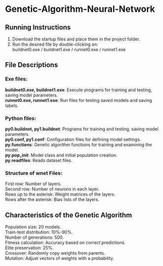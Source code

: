 # Genetic-Algorithm-Neural-Network
## Running Instructions
1. Download the startup files and place them in the project folder.
2. Run the desired file by double-clicking on:</br>
  buildnet0.exe / buildnet1.exe / runnet0.exe / runnet1.exe

## File Descriptions
### Exe files:  
**buildnet0.exe, buildnet1.exe**: Execute programs for training and testing, saving model parameters.  
**runnet0.exe, runnet1.exe**: Run files for testing saved models and saving labels.  
### Python files:
**py0.buildnet, py1.buildnet**: Programs for training and testing, saving model parameters.  
**py0.conf, py1.conf**: Configuration files for defining model settings.  
**py.functions**: Genetic algorithm functions for training and examining the model.  
**py.pop_init**: Model class and initial population creation.  
**py.readfiles**: Reads dataset files.  

### Structure of wnet Files:  
First row: Number of layers.  
Second row: Number of neurons in each layer.  
Rows up to the asterisk: Weight matrices of the layers.  
Rows after the asterisk: Bias lists of the layers.  

## Characteristics of the Genetic Algorithm
Population size: 20 models.  
Train-test distribution: 10%-90%.  
Number of generations: 500.  
Fitness calculation: Accuracy based on correct predictions.  
Elite preservation: 25%.  
Crossover: Randomly copy weights from parents.  
Mutation: Adjust vectors of weights with a probability.
